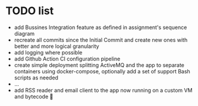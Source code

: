 # TODO list

- add Bussines Integration feature as defined in assignment's sequence diagram
- recreate all commits since the Initial Commit and create new ones with better and more logical granularity
- add logging where possible
- add Github Action CI configuration pipeline
- create simple deployment splitting ActiveMQ and the app to separate containers using docker-compose, optionally add a
  set of support Bash scripts as needed
- ...
- add RSS reader and email client to the app now running on a custom VM and bytecode 🙂